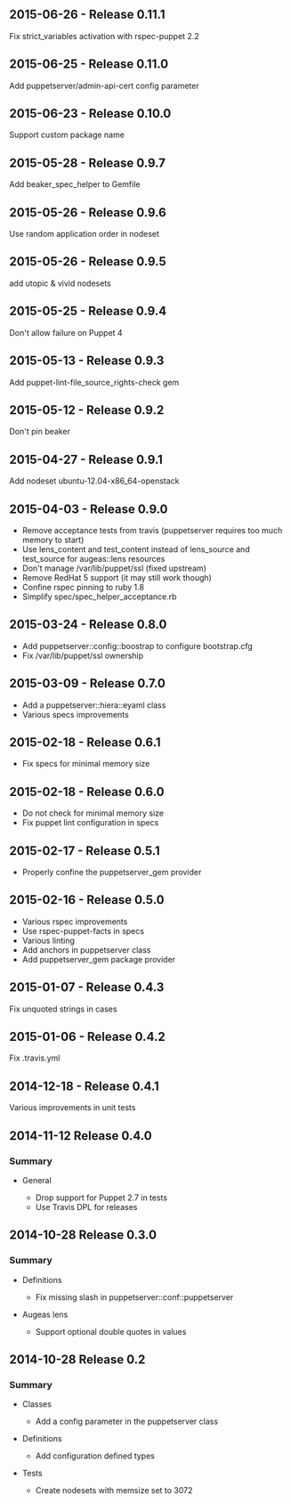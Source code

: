## 2015-06-26 - Release 0.11.1

Fix strict_variables activation with rspec-puppet 2.2

## 2015-06-25 - Release 0.11.0

Add puppetserver/admin-api-cert config parameter

## 2015-06-23 - Release 0.10.0

Support custom package name

## 2015-05-28 - Release 0.9.7

Add beaker_spec_helper to Gemfile

## 2015-05-26 - Release 0.9.6

Use random application order in nodeset

## 2015-05-26 - Release 0.9.5

add utopic & vivid nodesets

## 2015-05-25 - Release 0.9.4

Don't allow failure on Puppet 4

## 2015-05-13 - Release 0.9.3

Add puppet-lint-file_source_rights-check gem

## 2015-05-12 - Release 0.9.2

Don't pin beaker

## 2015-04-27 - Release 0.9.1

Add nodeset ubuntu-12.04-x86_64-openstack

## 2015-04-03 - Release 0.9.0

- Remove acceptance tests from travis (puppetserver requires too much memory to
  start)
- Use lens_content and test_content instead of lens_source and test_source for
  augeas::lens resources
- Don't manage /var/lib/puppet/ssl (fixed upstream)
- Remove RedHat 5 support (it may still work though)
- Confine rspec pinning to ruby 1.8
- Simplify spec/spec_helper_acceptance.rb

## 2015-03-24 - Release 0.8.0

- Add puppetserver::config::boostrap to configure bootstrap.cfg
- Fix /var/lib/puppet/ssl ownership

## 2015-03-09 - Release 0.7.0

- Add a puppetserver::hiera::eyaml class
- Various specs improvements

## 2015-02-18 - Release 0.6.1

- Fix specs for minimal memory size

## 2015-02-18 - Release 0.6.0

- Do not check for minimal memory size
- Fix puppet lint configuration in specs

## 2015-02-17 - Release 0.5.1

- Properly confine the puppetserver_gem provider

## 2015-02-16 - Release 0.5.0

- Various rspec improvements
- Use rspec-puppet-facts in specs
- Various linting
- Add anchors in puppetserver class
- Add puppetserver_gem package provider

## 2015-01-07 - Release 0.4.3

Fix unquoted strings in cases

## 2015-01-06 - Release 0.4.2

Fix .travis.yml

## 2014-12-18 - Release 0.4.1

Various improvements in unit tests

## 2014-11-12 Release 0.4.0
### Summary

- General

  * Drop support for Puppet 2.7 in tests
  * Use Travis DPL for releases

## 2014-10-28 Release 0.3.0
### Summary

- Definitions

  * Fix missing slash in puppetserver::conf::puppetserver

- Augeas lens

  * Support optional double quotes in values


## 2014-10-28 Release 0.2
### Summary

- Classes

  * Add a config parameter in the puppetserver class

- Definitions

  * Add configuration defined types

- Tests

  * Create nodesets with memsize set to 3072
